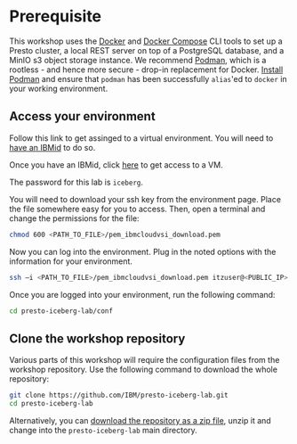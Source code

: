 # Prerequisite

This workshop uses the [Docker](https://docs.docker.com/) and [Docker Compose](https://docs.docker.com/compose/) CLI tools to set up a Presto cluster, a local REST server on top of a PostgreSQL database, and a MinIO s3 object storage instance. We recommend [Podman](https://podman.io/), which is a rootless - and hence more secure - drop-in replacement for Docker. [Install Podman](https://podman.io/docs/installation) and ensure that `podman` has been successfully `alias`'ed to `docker` in your working environment.

## Access your environment

Follow this link to get assinged to a virtual environment. You will need to [have an IBMid](https://urldefense.proofpoint.com/v2/url?u=https-3A__u8160902.ct.sendgrid.net_ls_click-3Fupn-3Du001.WEgFBoj4nWPI2JVlMtlISVaUWb-2D2BKVVRyzKGz4-2D2Fk-2D2BN5gX-2D2Bzbzzuj7knp-2D2BRrBtADnUCKfKzQZMR795EP0qc-2D2BqNMEeXHDUkbIDUbuhAr79fPybqvB1-2D2BwK5D-2D2BGY-2D2FjrblXATO3zDjzELtGvt2mnxmUDfZhzRpe1UzPJ9oWMbsScfMgAiN2cCSzJBW2q3wKQWCTYcvggG70bwHIJNAwLlw2qvmGy7QUV4lz7QxjeuTsXGcQ2zJbdqVO8iEWIkwyEKJVlztaEx-2D2BbOy9NdEtPOrrcVxZGsE0vbOg7ZmofVOIJw-2D2Bi-2D2FUZrkhNv8ZNLbfB5Maega10QcFOd-5F2KNIHf68nrNXZBhbSjT32rtBn8AcSdShM0OFmJCOy-2D2F8mM8KLPVzgoIryCNce9eHb5GAB-2D2FmZxYqUGZQrkV4vr4iiHE5q9m0R5zIZ0xhwrjTZsZk9CpnhbQdF9IHndzCHaGopV4L-2D2Fh3yaQBXhiTw1YmAJFFfk9I906QeRXULRR3gfpEsFKvRUgXDB77xOQKUGntFzlkb-2D2FDi80zmnLU-2D2Bv1DQ37IjLJUfJUd-2D2F3woNREwuju0k5eDkEdg11omP9xazHVGD2n3PNzgYwCMYq7xySb9jnLjM-2D2FU-2D2BIiER5pK2LwF4ctNL34IVShdZfbjSJXZ-2D2FT-2D2FKnEFgsY7Ee1-2D2B0sXHsucf6A0GgSPwV6wSenvCt5YF8PWB80mnsMiGIaAXgPLjDM8h7rBiYGnaDg2vK3uIOtgytMkg-2D3D-2D3D&d=DwMFAg&c=BSDicqBQBDjDI9RkVyTcHQ&r=dIs2381eqVWuNGLqb7ZQ673HFdGQmASi_gH1hQrYTAo&m=T2uF0fYsP5fo-n_b3Z7XO-n-S3wSbm4riV_qoZzc6ogopcUw6yk0637bgFFbOsIX&s=2C6Qc0g6ia89JzvkqhiFUYSwiGQDxWw5MQmV3El0Ha4&e=) to do so.

Once you have an IBMid, click [here](https://techzone.ibm.com/my/workshops/student/673e4f3b0fef21364200deeb) to get access to a VM.

The password for this lab is `iceberg`.

You will need to download your ssh key from the environment page. Place the file somewhere easy for you to access. Then, open a terminal and change the permissions for the file:

```bash
chmod 600 <PATH_TO_FILE>/pem_ibmcloudvsi_download.pem
```

Now you can log into the environment. Plug in the noted options with the information for your environment.

```bash
ssh –i <PATH_TO_FILE>/pem_ibmcloudvsi_download.pem itzuser@<PUBLIC_IP> -p 2223
```

Once you are logged into your environment, run the following command:

```bash
cd presto-iceberg-lab/conf
```

## Clone the workshop repository

Various parts of this workshop will require the configuration files from the workshop repository. Use the following command to download the whole repository:

```bash
git clone https://github.com/IBM/presto-iceberg-lab.git
cd presto-iceberg-lab
```

Alternatively, you can [download the repository as a zip file](https://codeload.github.com/IBM/presto-iceberg-lab/zip/refs/heads/main), unzip it and change into the `presto-iceberg-lab` main directory.

